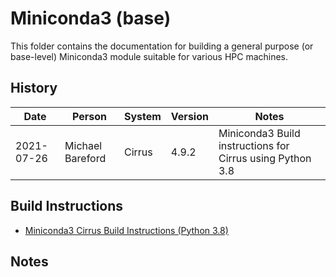 Miniconda3 (base)
=================

This folder contains the documentation for building a general purpose (or base-level) Miniconda3 module
suitable for various HPC machines.

History
-------

Date | Person | System | Version | Notes
---- | -------|--------|---------|------
2021-07-26 | Michael Bareford | Cirrus | 4.9.2 | Miniconda3 Build instructions for Cirrus using Python 3.8

Build Instructions
------------------

* [Miniconda3 Cirrus Build Instructions (Python 3.8)](build_miniconda3_base_cirrus_py38.md)

Notes
-----

